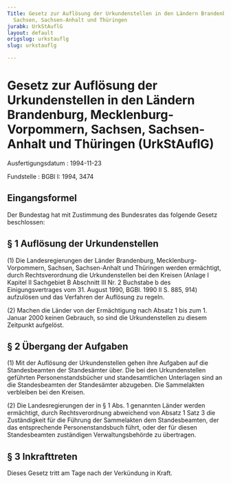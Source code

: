 ```yaml
---
Title: Gesetz zur Auflösung der Urkundenstellen in den Ländern Brandenburg, Mecklenburg-Vorpommern,
  Sachsen, Sachsen-Anhalt und Thüringen
jurabk: UrkStAuflG
layout: default
origslug: urkstauflg
slug: urkstauflg

---
```


# Gesetz zur Auflösung der Urkundenstellen in den Ländern Brandenburg, Mecklenburg-Vorpommern, Sachsen, Sachsen-Anhalt und Thüringen (UrkStAuflG)

Ausfertigungsdatum
:   1994-11-23

Fundstelle
:   BGBl I: 1994, 3474



## Eingangsformel

Der Bundestag hat mit Zustimmung des Bundesrates das folgende Gesetz
beschlossen:


## § 1 Auflösung der Urkundenstellen

(1) Die Landesregierungen der Länder Brandenburg, Mecklenburg-
Vorpommern, Sachsen, Sachsen-Anhalt und Thüringen werden ermächtigt,
durch Rechtsverordnung die Urkundenstellen bei den Kreisen (Anlage I
Kapitel II Sachgebiet B Abschnitt III Nr. 2 Buchstabe b des
Einigungsvertrages vom 31. August 1990, BGBl. 1990 II S. 885, 914)
aufzulösen und das Verfahren der Auflösung zu regeln.

(2) Machen die Länder von der Ermächtigung nach Absatz 1 bis zum 1.
Januar 2000 keinen Gebrauch, so sind die Urkundenstellen zu diesem
Zeitpunkt aufgelöst.


## § 2 Übergang der Aufgaben

(1) Mit der Auflösung der Urkundenstellen gehen ihre Aufgaben auf die
Standesbeamten der Standesämter über. Die bei den Urkundenstellen
geführten Personenstandsbücher und standesamtlichen Unterlagen sind an
die Standesbeamten der Standesämter abzugeben. Die Sammelakten
verbleiben bei den Kreisen.

(2) Die Landesregierungen der in § 1 Abs. 1 genannten Länder werden
ermächtigt, durch Rechtsverordnung abweichend von Absatz 1 Satz 3 die
Zuständigkeit für die Führung der Sammelakten dem Standesbeamten, der
das entsprechende Personenstandsbuch führt, oder der für diesen
Standesbeamten zuständigen Verwaltungsbehörde zu übertragen.


## § 3 Inkrafttreten

Dieses Gesetz tritt am Tage nach der Verkündung in Kraft.

